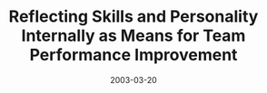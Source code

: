---
abstract: ''
authors:
- Wolfgang Zuser
- Thomas Grechenig
date: '2003-03-20'
featured: false
links:
- name: Publik
  url: https://publik.tuwien.ac.at/showentry.php?ID=138183&lang=1
publication_types:
- '0'
publishDate: '2003-03-20'
title: Reflecting Skills and Personality Internally as Means for Team Performance
  Improvement
url_pdf: ''
---